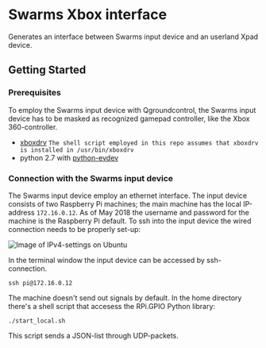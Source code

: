 # Swarms Xbox interface
Generates an interface between Swarms input device and an userland Xpad device.

## Getting Started

### Prerequisites
To employ the Swarms input device with Qgroundcontrol, the Swarms input device has to be masked as recognized gamepad controller, like the Xbox 360-controller.

- [xboxdrv](https://pingus.seul.org/~grumbel/xboxdrv/)
```The shell script employed in this repo assumes that xboxdrv is installed in /usr/bin/xboxdrv```
- python 2.7 with [python-evdev](http://python-evdev.readthedocs.io/en/latest/install.html)

### Connection with the Swarms input device
The Swarms input device employ an ethernet interface. The input device consists of two Raspberry Pi machines; the main machine has the local IP-address ```172.16.0.12```. As of May 2018 the username and password for the machine is the Raspberry Pi default. To ssh into the input device the wired connection needs to be properly set-up:

![Image of IPv4-settings on Ubuntu](IPv4.png)

In the terminal window the input device can be accessed by ssh-connection.
```[bash]
ssh pi@172.16.0.12
```

The machine doesn't send out signals by default. In the home directory there's a shell script that accesess the RPi.GPIO Python library:
```[bash]
./start_local.sh
```

This script sends a JSON-list through UDP-packets.

